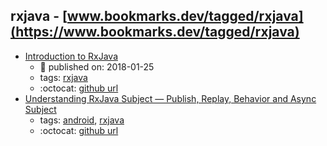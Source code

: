 rxjava - [www.bookmarks.dev/tagged/rxjava](https://www.bookmarks.dev/tagged/rxjava)
---
* [Introduction to RxJava](https://www.baeldung.com/rx-java)
    * :calendar: published on: 2018-01-25
    * tags: [rxjava](../tagged/rxjava.md)
    * :octocat: [github url](https://github.com/eugenp/tutorials/tree/master/rxjava)
* [Understanding RxJava Subject — Publish, Replay, Behavior and Async Subject](https://blog.mindorks.com/understanding-rxjava-subject-publish-replay-behavior-and-async-subject-224d663d452f)
    * tags: [android](../tagged/android.md), [rxjava](../tagged/rxjava.md)
    * :octocat: [github url](https://github.com/amitshekhariitbhu/RxJava2-Android-Samples)
